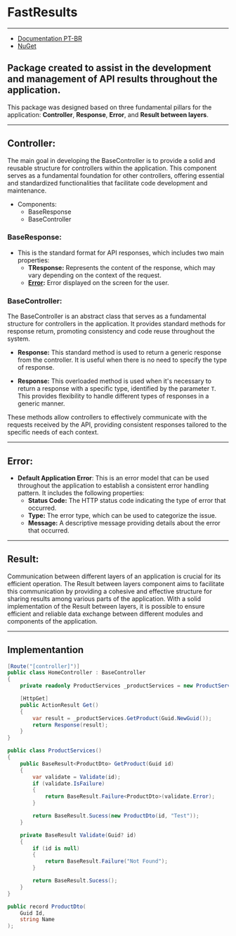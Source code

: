 # FastResults

---

- [Documentation PT-BR](https://github.com/AkioSerizawa/FastResults/blob/main/README-PT.md)
- [NuGet](https://www.nuget.org/packages/FastResults)

## Package created to assist in the development and management of API results throughout the application.

This package was designed based on three fundamental pillars for the application:
**Controller**, **Response**, **Error**, and **Result between layers**.

---

## Controller:


The main goal in developing the BaseController is to provide a solid and reusable structure for controllers within the 
application. This component serves as a fundamental foundation for other controllers, 
offering essential and standardized functionalities that facilitate code development and maintenance.

- Components:
    - BaseResponse
    - BaseController

### BaseResponse:

- This is the standard format for API responses, which includes two main properties:
  - **TResponse:** Represents the content of the response, which may vary depending on the context of the request.
  - **[Error](#error):** Error displayed on the screen for the user.
    
### BaseController:

The BaseController is an abstract class that serves as a fundamental structure for controllers in the application. 
It provides standard methods for response return, promoting consistency and code reuse throughout the system.

- **Response:** This standard method is used to return a generic response from the controller. It is useful when there is no need to specify the type of response.

- **Response<T>:** This overloaded method is used when it's necessary to return a response with a specific type, identified by the parameter `T`. This provides flexibility to handle different types of responses in a generic manner.

These methods allow controllers to effectively communicate with the requests received by the API, 
providing consistent responses tailored to the specific needs of each context.

---

## Error:

- **Default Application Error**: This is an error model that can be used throughout the application to establish a consistent error handling pattern. It includes the following properties:
  - **Status Code:** The HTTP status code indicating the type of error that occurred.
  - **Type:** The error type, which can be used to categorize the issue.
  - **Message:** A descriptive message providing details about the error that occurred.

---

## Result:
Communication between different layers of an application is crucial for its efficient operation. 
The Result between layers component aims to facilitate this communication by providing a cohesive and effective structure 
for sharing results among various parts of the application. With a solid implementation of the Result between layers, 
it is possible to ensure efficient and reliable data exchange between different modules and components of the application.

--- 

## Implementantion
```csharp
[Route("[controller]")]
public class HomeController : BaseController
{
    private readonly ProductServices _productServices = new ProductServices();

    [HttpGet]
    public ActionResult Get()
    {
        var result = _productServices.GetProduct(Guid.NewGuid());
        return Response(result);
    }
}

public class ProductServices()
{
    public BaseResult<ProductDto> GetProduct(Guid id)
    {
        var validate = Validate(id);
        if (validate.IsFailure)
        {
            return BaseResult.Failure<ProductDto>(validate.Error);
        }

        return BaseResult.Sucess(new ProductDto(id, "Test"));
    }

    private BaseResult Validate(Guid? id)
    {
        if (id is null)
        {
            return BaseResult.Failure("Not Found");
        }

        return BaseResult.Sucess();
    }
}

public record ProductDto(
    Guid Id,
    string Name
);
```
